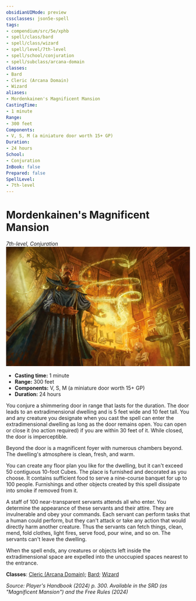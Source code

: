 ```yaml
---
obsidianUIMode: preview
cssclasses: json5e-spell
tags:
- compendium/src/5e/xphb
- spell/class/bard
- spell/class/wizard
- spell/level/7th-level
- spell/school/conjuration
- spell/subclass/arcana-domain
classes:
- Bard
- Cleric (Arcana Domain)
- Wizard
aliases:
- Mordenkainen's Magnificent Mansion
CastingTime: 
- 1 minute
Range:
- 300 feet
Components:
- V, S, M (a miniature door worth 15+ GP)
Duration:
- 24 hours
School:
- Conjuration
InBook: false
Prepared: false
SpellLevel:
- 7th-level
---
```

# Mordenkainen's Magnificent Mansion
*7th-level, Conjuration*  
![](/3-Mechanics/CLI/spells/img/mordenkainens-magnificent-mansion.webp#right)

- **Casting time:** 1 minute
- **Range:** 300 feet
- **Components:** V, S, M (a miniature door worth 15+ GP)
- **Duration:** 24 hours

You conjure a shimmering door in range that lasts for the duration. The door leads to an extradimensional dwelling and is 5 feet wide and 10 feet tall. You and any creature you designate when you cast the spell can enter the extradimensional dwelling as long as the door remains open. You can open or close it (no action required) if you are within 30 feet of it. While closed, the door is imperceptible.

Beyond the door is a magnificent foyer with numerous chambers beyond. The dwelling's atmosphere is clean, fresh, and warm.

You can create any floor plan you like for the dwelling, but it can't exceed 50 contiguous 10-foot Cubes. The place is furnished and decorated as you choose. It contains sufficient food to serve a nine-course banquet for up to 100 people. Furnishings and other objects created by this spell dissipate into smoke if removed from it.

A staff of 100 near-transparent servants attends all who enter. You determine the appearance of these servants and their attire. They are invulnerable and obey your commands. Each servant can perform tasks that a human could perform, but they can't attack or take any action that would directly harm another creature. Thus the servants can fetch things, clean, mend, fold clothes, light fires, serve food, pour wine, and so on. The servants can't leave the dwelling.

When the spell ends, any creatures or objects left inside the extradimensional space are expelled into the unoccupied spaces nearest to the entrance.

**Classes**: [Cleric (Arcana Domain)](/3-Mechanics/CLI/lists/list-spells-classes-arcana-domain-scag.md "subclass=SCAG;class=XPHB"); [Bard](/3-Mechanics/CLI/lists/list-spells-classes-bard.md); [Wizard](/3-Mechanics/CLI/lists/list-spells-classes-wizard.md)

*Source: Player's Handbook (2024) p. 300. Available in the <span title='Systems Reference Document (5.2)'>SRD</span> (as "Magnificent Mansion") and the Free Rules (2024)*